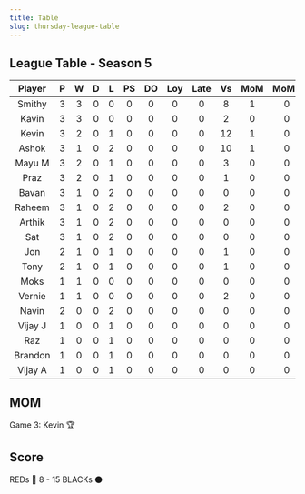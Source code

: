 ```yaml
---
title: Table
slug: thursday-league-table
---
```


## League Table - Season 5

**Player**|**P**|**W**|**D**|**L**|**PS**|**DO**|**Loy**|**Late**|**Vs**|**MoM**|**MoMS**|**Tot**|**Ave**
:-----:|:-----:|:-----:|:-----:|:-----:|:-----:|:-----:|:-----:|:-----:|:-----:|:-----:|:-----:|:-----:|:-----:
Smithy|3|3|0|0|0|0|0|0|8|1|0|15|5
Kavin|3|3|0|0|0|0|0|0|2|0|0|12|4
Kevin|3|2|0|1|0|0|0|0|12|1|0|12|4
Ashok|3|1|0|2|0|0|0|0|10|1|0|9|3
Mayu M|3|2|0|1|0|0|0|0|3|0|0|9|3
Praz|3|2|0|1|0|0|0|0|1|0|0|9|3
Bavan|3|1|0|2|0|0|0|0|0|0|0|6|2
Raheem|3|1|0|2|0|0|0|0|2|0|0|6|2
Arthik|3|1|0|2|0|0|0|0|0|0|0|6|2
Sat|3|1|0|2|0|0|0|0|0|0|0|6|2
Jon|2|1|0|1|0|0|0|0|1|0|0|5|2.5
Tony|2|1|0|1|0|0|0|0|1|0|0|5|2.5
Moks|1|1|0|0|0|0|0|0|0|0|0|4|4
Vernie|1|1|0|0|0|0|0|0|2|0|0|4|4
Navin|2|0|0|2|0|0|0|0|0|0|0|2|1
Vijay J|1|0|0|1|0|0|0|0|0|0|0|1|1
Raz|1|0|0|1|0|0|0|0|0|0|0|1|1
Brandon|1|0|0|1|0|0|0|0|0|0|0|1|1
Vijay A|1|0|0|1|0|0|0|0|0|0|0|1|1

## MOM 

Game 3: Kevin 🏆


## Score

REDs 🔴 8 - 15 BLACKs ⚫️


